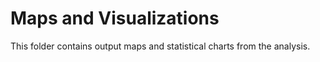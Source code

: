 # Maps and Visualizations
   
   This folder contains output maps and statistical charts from the analysis.
